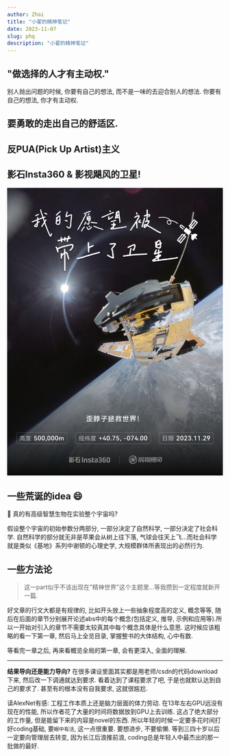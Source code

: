 ```yaml
---
author: Zhai
title: "小翟的精神笔记"
date: 2023-11-07
slug: phq
description: "小翟的精神笔记"
---
```


## "做选择的人才有主动权."

别人抛出问题的时候, 你要有自己的想法, 而不是一味的去迎合别人的想法. 你要有自己的想法, 你才有主动权.

## 要勇敢的走出自己的舒适区.

## 反PUA(Pick Up Artist)主义

## 影石Insta360 & 影视飓风的卫星!

![歪脖子拯救世界](weixing.jpg)

## 一些荒诞的idea :smile:

:robot: 真的有高级智慧生物在实验整个宇宙吗?

假设整个宇宙的初始参数分两部分, 一部分决定了自然科学, 一部分决定了社会科学. 自然科学的部分就无非是苹果会从树上往下落, 气球会往天上飞...而社会科学就是类似《基地》系列中谢顿的心理史学, 大规模群体所表现出的必然行为.

## 一些方法论
> 这一part似乎不该出现在"精神世界"这个主题里...等我攒到一定程度就新开一篇.

好文章的行文大都是有规律的, 比如开头放上一些抽象程度高的定义, 概念等等, 随后在后面的章节分别展开论述abs中的每个概念(包括定义, 推导, 示例和应用等).所以一开始对引入的章节不需要太较真其中每个概念具体是什么意思. 这时候应该粗略的看一下第一章, 然后马上全览目录, 掌握整书的大体结构, 心中有数.

等看完一章之后, 再来看概览全局的第一章, 会有更深入, 全面的理解.

----
**结果导向还是能力导向?**
在很多课设里面其实都是用老师/csdn的代码download下来, 然后改一下调通就达到要求. 看着达到了课程要求了吧, 于是也就默认达到自己的要求了. 甚至有的根本没有自我要求, 这就很尴尬.

读AlexNet有感: 工程工作本质上还是脑力层面的体力劳动. 在13年左右GPU远没有现在的性能, 所以作者花了大量的时间将数据放到GPU上去训练. 这占了绝大部分的工作量, 但是能留下来的内容是novel的东西. 所以年轻的时候一定要多花时间打好coding基础, 要`眼中有活`, 这一点很重要. 要想进步, 不要偷懒. 等到三四十岁以后一定要向管理层去转变, 因为长江后浪推前浪, coding总是年轻人中最杰出的那一批做的最好.

